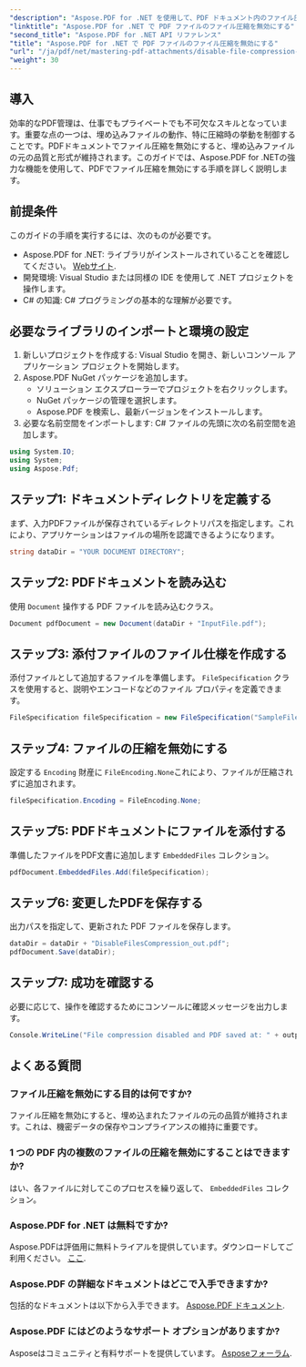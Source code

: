 ```yaml
---
"description": "Aspose.PDF for .NET を使用して、PDF ドキュメント内のファイル圧縮を無効にする方法を学びましょう。この詳細なチュートリアルでは、埋め込まれたファイルを確実に圧縮するための手順を段階的に説明します。"
"linktitle": "Aspose.PDF for .NET で PDF ファイルのファイル圧縮を無効にする"
"second_title": "Aspose.PDF for .NET API リファレンス"
"title": "Aspose.PDF for .NET で PDF ファイルのファイル圧縮を無効にする"
"url": "/ja/pdf/net/mastering-pdf-attachments/disable-file-compression-in-pdf-files/"
"weight": 30
---
```


## 導入

効率的なPDF管理は、仕事でもプライベートでも不可欠なスキルとなっています。重要な点の一つは、埋め込みファイルの動作、特に圧縮時の挙動を制御することです。PDFドキュメントでファイル圧縮を無効にすると、埋め込みファイルの元の品質と形式が維持されます。このガイドでは、Aspose.PDF for .NETの強力な機能を使用して、PDFでファイル圧縮を無効にする手順を詳しく説明します。

## 前提条件

このガイドの手順を実行するには、次のものが必要です。

- Aspose.PDF for .NET: ライブラリがインストールされていることを確認してください。 [Webサイト](https://releases。aspose.com/pdf/net/).  
- 開発環境: Visual Studio または同様の IDE を使用して .NET プロジェクトを操作します。
- C# の知識: C# プログラミングの基本的な理解が必要です。

## 必要なライブラリのインポートと環境の設定

1. 新しいプロジェクトを作成する: Visual Studio を開き、新しいコンソール アプリケーション プロジェクトを開始します。
2. Aspose.PDF NuGet パッケージを追加します。
   - ソリューション エクスプローラーでプロジェクトを右クリックします。
   - NuGet パッケージの管理を選択します。
   - Aspose.PDF を検索し、最新バージョンをインストールします。
3. 必要な名前空間をインポートします:
   C# ファイルの先頭に次の名前空間を追加します。

```csharp
using System.IO;
using System;
using Aspose.Pdf;
```

## ステップ1: ドキュメントディレクトリを定義する

まず、入力PDFファイルが保存されているディレクトリパスを指定します。これにより、アプリケーションはファイルの場所を認識できるようになります。

```csharp
string dataDir = "YOUR DOCUMENT DIRECTORY";
```

## ステップ2: PDFドキュメントを読み込む

使用 `Document` 操作する PDF ファイルを読み込むクラス。

```csharp
Document pdfDocument = new Document(dataDir + "InputFile.pdf");
```

## ステップ3: 添付ファイルのファイル仕様を作成する

添付ファイルとして追加するファイルを準備します。 `FileSpecification` クラスを使用すると、説明やエンコードなどのファイル プロパティを定義できます。

```csharp
FileSpecification fileSpecification = new FileSpecification("SampleFile.txt", "Sample text file");
```

## ステップ4: ファイルの圧縮を無効にする

設定する `Encoding` 財産に `FileEncoding.None`これにより、ファイルが圧縮されずに追加されます。

```csharp
fileSpecification.Encoding = FileEncoding.None;
```

## ステップ5: PDFドキュメントにファイルを添付する

準備したファイルをPDF文書に追加します `EmbeddedFiles` コレクション。

```csharp
pdfDocument.EmbeddedFiles.Add(fileSpecification);
```

## ステップ6: 変更したPDFを保存する

出力パスを指定して、更新された PDF ファイルを保存します。

```csharp
dataDir = dataDir + "DisableFilesCompression_out.pdf";
pdfDocument.Save(dataDir);
```

## ステップ7: 成功を確認する

必要に応じて、操作を確認するためにコンソールに確認メッセージを出力します。

```csharp
Console.WriteLine("File compression disabled and PDF saved at: " + outputFile);
```

## よくある質問

### ファイル圧縮を無効にする目的は何ですか?
ファイル圧縮を無効にすると、埋め込まれたファイルの元の品質が維持されます。これは、機密データの保存やコンプライアンスの維持に重要です。

### 1 つの PDF 内の複数のファイルの圧縮を無効にすることはできますか?
はい、各ファイルに対してこのプロセスを繰り返して、 `EmbeddedFiles` コレクション。

### Aspose.PDF for .NET は無料ですか?
Aspose.PDFは評価用に無料トライアルを提供しています。ダウンロードしてご利用ください。 [ここ](https://releases。aspose.com/).

### Aspose.PDF の詳細なドキュメントはどこで入手できますか?
包括的なドキュメントは以下から入手できます。 [Aspose.PDF ドキュメント](https://reference。aspose.com/pdf/net/).

### Aspose.PDF にはどのようなサポート オプションがありますか?
Asposeはコミュニティと有料サポートを提供しています。 [Asposeフォーラム](https://forum。aspose.com/c/pdf/10).